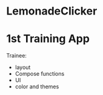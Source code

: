 # LemonadeClicker

# 1st Training App

Trainee:
  + layout
  + Compose functions
  + UI
  + color and themes
